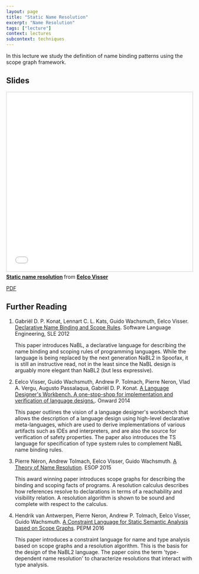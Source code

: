 ```yaml
---
layout: page
title: "Static Name Resolution"
excerpt: "Name Resolution"
tags: ["lecture"]
context: lectures
subcontext: techniques
---
```


In this lecture we study the definition of name binding patterns using the scope graph framework.

## Slides

<iframe src="//www.slideshare.net/slideshow/embed_code/key/AcK35XBUYxtK0X" width="595" height="485" frameborder="0" marginwidth="0" marginheight="0" scrolling="no" style="border:1px solid #CCC; border-width:1px; margin-bottom:5px; max-width: 100%;" allowfullscreen> </iframe> <div style="margin-bottom:5px"> <strong> <a href="//www.slideshare.net/eelcovisser/static-name-resolution" title="Static name resolution" target="_blank">Static name resolution</a> </strong> from <strong><a target="_blank" href="//www.slideshare.net/eelcovisser">Eelco Visser</a></strong> </div>

[PDF](https://github.com/TUDelft-IN4303-2016/lectures/blob/master/07-name%20analysis/Name%20Resolution.pdf)

## Further Reading

1. Gabriël D. P. Konat, Lennart C. L. Kats, Guido Wachsmuth, Eelco Visser. [Declarative Name Binding and Scope Rules](http://researchr.org/publication/KonatKWV12). Software Language Engineering, SLE 2012   This paper introduces NaBL, a declarative language for describing the name binding and scoping rules of programming languages. While the language is being replaced by the next generation NaBL2 in Spoofax, it is still an instructive read, not in the least since the NaBL design is arguably more elegant than NaBL2 (but less expressive).
2. Eelco Visser, Guido Wachsmuth, Andrew P. Tolmach, Pierre Neron, Vlad A. Vergu, Augusto Passalaqua, Gabriël D. P. Konat. [A Language Designer's Workbench. A one-stop-shop for implementation and verification of language designs.](http://researchr.org/publication/VisserOnward14). Onward 2014
   This paper outlines the vision of a language designer's workbench that allows the description of a language design using high-level declarative meta-languages, which are used to derive implementations of various artifacts such as IDEs and interpreters, and are also the source for verification of safety properties. The paper also introduces the TS language for specification of type system rules to complement NaBL name binding rules.3. Pierre Néron, Andrew Tolmach, Eelco Visser, Guido Wachsmuth. [A Theory of Name Resolution](http://researchr.org/publication/NeronTVW15). ESOP 2015    This award winning paper introduces scope graphs for describing the binding and scoping facts of programs. A resolution calculus describes how references resolve to declarations in terms of a reachability and visibility relation. A resolution algorithm is shown to be sound and complete with respect to the calculus.     4. Hendrik van Antwerpen, Pierre Neron, Andrew P. Tolmach, Eelco Visser, Guido Wachsmuth. [A Constraint Language for Static Semantic Analysis based on Scope Graphs](http://researchr.org/publication/AntwerpenNTVW16). PEPM 2016
    This paper introduces a constraint language for name and type analysis based on scope graphs and a resolution algorithm. This is the basis for the design of the NaBL2 language. The paper coins the term 'type-dependent name resolution' to characterize resolutions that interact with type analysis.
